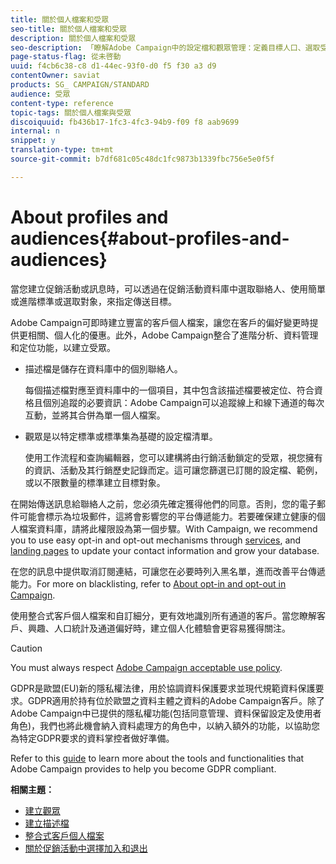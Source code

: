 ```yaml
---
title: 關於個人檔案和受眾
seo-title: 關於個人檔案和受眾
description: 關於個人檔案和受眾
seo-description: 「瞭解Adobe Campaign中的設定檔和觀眾管理：定義目標人口、選取受眾、篩選收件者、收集資料及更新個人檔案」。
page-status-flag: 從未啓動
uuid: f4cb6c38-c8 d1-44ec-93f0-d0 f5 f30 a3 d9
contentOwner: saviat
products: SG_ CAMPAIGN/STANDARD
audience: 受眾
content-type: reference
topic-tags: 關於個人檔案與受眾
discoiquuid: fb436b17-1fc3-4fc3-94b9-f09 f8 aab9699
internal: n
snippet: y
translation-type: tm+mt
source-git-commit: b7df681c05c48dc1fc9873b1339fbc756e5e0f5f

---
```



# About profiles and audiences{#about-profiles-and-audiences}

當您建立促銷活動或訊息時，可以透過在促銷活動資料庫中選取聯絡人、使用簡單或進階標準或選取對象，來指定傳送目標。

Adobe Campaign可即時建立豐富的客戶個人檔案，讓您在客戶的偏好變更時提供更相關、個人化的優惠。此外，Adobe Campaign整合了進階分析、資料管理和定位功能，以建立受眾。

* 描述檔是儲存在資料庫中的個別聯絡人。

   每個描述檔對應至資料庫中的一個項目，其中包含該描述檔要被定位、符合資格且個別追蹤的必要資訊：Adobe Campaign可以追蹤線上和線下通道的每次互動，並將其合併為單一個人檔案。

* 觀眾是以特定標準或標準集為基礎的設定檔清單。

   使用工作流程和查詢編輯器，您可以建構將由行銷活動鎖定的受眾，視您擁有的資訊、活動及其行銷歷史記錄而定。這可讓您篩選已訂閱的設定檔、範例，或以不限數量的標準建立目標對象。

在開始傳送訊息給聯絡人之前，您必須先確定獲得他們的同意。否則，您的電子郵件可能會標示為垃圾郵件，這將會影響您的平台傳遞能力。若要確保建立健康的個人檔案資料庫，請將此權限設為第一個步驟。With Campaign, we recommend you to use easy opt-in and opt-out mechanisms through [services](../../audiences/using/creating-a-service.md), and [landing pages](../../channels/using/about-landing-pages.md) to update your contact information and grow your database.

在您的訊息中提供取消訂閱連結，可讓您在必要時列入黑名單，進而改善平台傳遞能力。For more on blacklisting, refer to [About opt-in and opt-out in Campaign](../../audiences/using/about-opt-in-and-opt-out-in-campaign.md).

使用整合式客戶個人檔案和自訂細分，更有效地識別所有通道的客戶。當您瞭解客戶、興趣、人口統計及通道偏好時，建立個人化體驗會更容易獲得關注。

>[!CAUTION]
>
>You must always respect [Adobe Campaign acceptable use policy](http://www.adobe.com/legal/terms/aup.html).

GDPR是歐盟(EU)新的隱私權法律，用於協調資料保護要求並現代規範資料保護要求。GDPR適用於持有位於歐盟之資料主體之資料的Adobe Campaign客戶。除了Adobe Campaign中已提供的隱私權功能(包括同意管理、資料保留設定及使用者角色)，我們也將此機會納入資料處理方的角色中，以納入額外的功能，以協助您為特定GDPR要求的資料掌控者做好準備。

Refer to this [guide](https://docs.campaign.adobe.com/doc/standard/getting_started/en/ACS_GDPR.html) to learn more about the tools and functionalities that Adobe Campaign provides to help you become GDPR compliant.

**相關主題：**

* [建立觀眾](../../audiences/using/creating-audiences.md)
* [建立描述檔](../../audiences/using/creating-profiles.md)
* [整合式客戶個人檔案](../../audiences/using/integrated-customer-profile.md)
* [關於促銷活動中選擇加入和退出](../../audiences/using/about-opt-in-and-opt-out-in-campaign.md)

